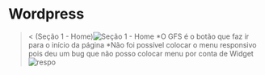 # Wordpress
>&lt;
(Seção 1 - Home)![Seção 1 - Home](https://user-images.githubusercontent.com/94648043/161451920-24e89879-c11c-4a42-85d6-f24e41c55536.PNG)
*O GFS é o botão que faz ir para o início da página
*Não foi possível colocar o menu responsivo pois deu um bug que não posso colocar menu por conta de Widget
![respo](https://user-images.githubusercontent.com/94648043/161476711-c9f863cc-50a5-4a23-b293-365c5143e07b.PNG)
